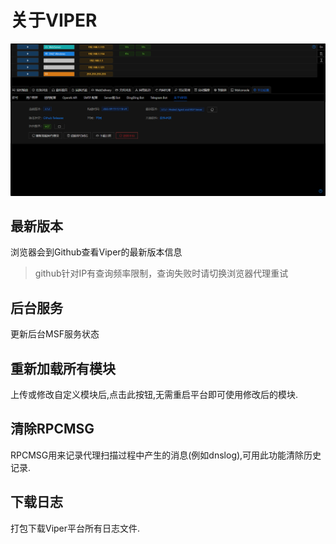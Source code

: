 # 关于VIPER

![img.png](webp/about_viper/img.png)

## 最新版本
浏览器会到Github查看Viper的最新版本信息

> github针对IP有查询频率限制，查询失败时请切换浏览器代理重试

## 后台服务

更新后台MSF服务状态

## 重新加载所有模块

上传或修改自定义模块后,点击此按钮,无需重启平台即可使用修改后的模块.

## 清除RPCMSG

RPCMSG用来记录代理扫描过程中产生的消息(例如dnslog),可用此功能清除历史记录.

## 下载日志

打包下载Viper平台所有日志文件.